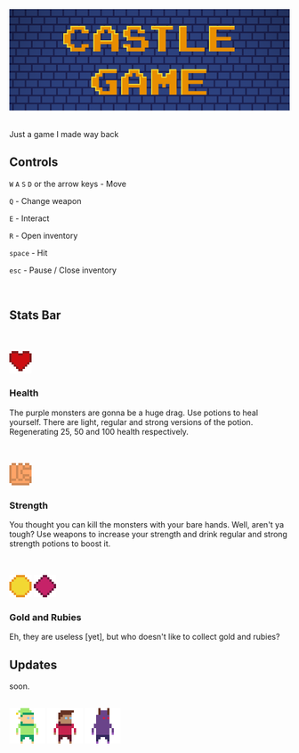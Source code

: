 <div align="center">
    <img src="logo.png">
    </br>
</div>
<br>

Just a game I made way back


## Controls

`W` `A` `S` `D` or the arrow keys - Move

`Q` - Change weapon

`E` - Interact

`R` - Open inventory

`space` - Hit

`esc` - Pause / Close inventory

<br>

## Stats Bar
<br>
<br>
<div>
    <img src="textures/health.png"> 
    </br>
</div>

### Health

The purple monsters are gonna be a huge drag. Use potions to heal yourself. 
There are light, regular and strong versions of the potion. Regenerating 25, 50 and 100 health respectively.

<br>
<br>
<div>
    <img src="textures/strength.png">
    </br>

</div>

### Strength
You thought you can kill the monsters with your bare hands. Well, aren't ya tough?
Use weapons to increase your strength and drink regular and strong strength potions to boost it.


<br>
<br>
<div>
    <img src="textures/gold.png">
    <img src="textures/ruby.png">
    </br>
</div>

### Gold and Rubies


Eh, they are useless [yet], but who doesn't like to collect gold and rubies?


## Updates

soon.

<br>
<div>
    <img src="textures/elf/e_right_1.png">
    <img src="textures/player/right_1.png">
    <img src="textures/monster/m_right_1.png">
    </br>
</div>
